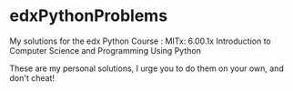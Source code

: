 # edxPythonProblems
My solutions for the edx Python Course : MITx: 6.00.1x Introduction to Computer Science and Programming Using Python

These are my personal solutions, I urge you to do them on your own, and don't cheat!
